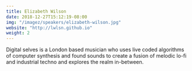 ```yaml
---
title: Elizabeth Wilson
date: 2018-12-27T15:12:19-08:00
img: "/imagez/speakers/elizabeth-wilson.jpg"
website: "http://lwlsn.github.io"
weight: 2
---
```


Digital selves is a London based musician who uses live coded algorithms of computer synthesis and found sounds to create a fusion of melodic lo-fi and industrial techno and explores the realm in-between.

